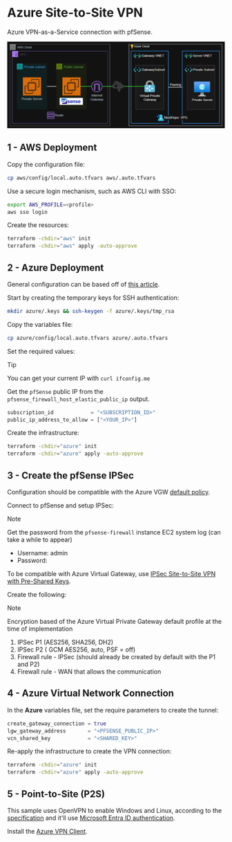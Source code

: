 # Azure Site-to-Site VPN

Azure VPN-as-a-Service connection with pfSense.

<img src=".assets/azure-pfsense.png" />

## 1 - AWS Deployment

Copy the configuration file:

```sh
cp aws/config/local.auto.tfvars aws/.auto.tfvars
```

Use a secure login mechanism, such as AWS CLI with SSO:

```sh
export AWS_PROFILE=<profile>
aws sso login
```

Create the resources:

```sh
terraform -chdir="aws" init
terraform -chdir="aws" apply -auto-approve
```

## 2 - Azure Deployment

General configuration can be based off of [this article][azure-s2s-vpn-tutorial].

Start by creating the temporary keys for SSH authentication:

```sh
mkdir azure/.keys && ssh-keygen -f azure/.keys/tmp_rsa
```

Copy the variables file:

```sh
cp azure/config/local.auto.tfvars azure/.auto.tfvars
```

Set the required values:

> [!TIP]
> You can get your current IP with `curl ifconfig.me`

Get the `pfSense` public IP from the `pfsense_firewall_host_elastic_public_ip` output.

```terraform
subscription_id            = "<SUBSCRIPTION_ID>"
public_ip_address_to_allow = ["<YOUR_IP>"]
```

Create the infrastructure:

```sh
terraform -chdir="azure" init
terraform -chdir="azure" apply -auto-approve
```

## 3 - Create the pfSense IPSec

Configuration should be compatible with the Azure VGW [default policy][azure-ipsec-policy].

Connect to pfSense and setup IPSec:

> [!NOTE]
> Get the password from the `pfsense-firewall` instance EC2 system log (can take a while to appear)

- Username: admin
- Password: <system log password>

To be compatible with Azure Virtual Gateway, use [IPSec Site-to-Site VPN with Pre-Shared Keys][ipsec-s2s-psk].

Create the following:

> [!NOTE]
> Encryption based of the Azure Virtual Private Gateway default profile at the time of implementation

1. IPSec P1 (AES256, SHA256, DH2)
2. IPSec P2 (	GCM AES256, auto, PSF = off)
3. Firewall rule - IPSec (should already be created by default with the P1 and P2)
4. Firewall rule - WAN that allows the communication

## 4 - Azure Virtual Network Connection

In the **Azure** variables file, set the require parameters to create the tunnel:

```terraform
create_gateway_connection = true
lgw_gateway_address       = "<PFSENSE_PUBLIC_IP>"
vcn_shared_key            = "<SHARED_KEY>"
```

Re-apply the infrastructure to create the VPN connection:

```sh
terraform -chdir="azure" init
terraform -chdir="azure" apply -auto-approve
```

## 5 - Point-to-Site (P2S)

This sample uses OpenVPN to enable Windows and Linux, according to the [specification][p2s-protocol] and it'll use [Microsoft Entra ID authentication](https://learn.microsoft.com/en-us/azure/vpn-gateway/point-to-site-entra-vpn-client-windows).

Install the [Azure VPN Client](https://apps.microsoft.com/detail/9NP355QT2SQB?hl=en-us&gl=US&ocid=pdpshare).


[azure-s2s-vpn-tutorial]: https://learn.microsoft.com/en-us/azure/vpn-gateway/tutorial-site-to-site-portal
[ipsec-s2s-psk]: https://docs.netgate.com/pfsense/en/latest/recipes/ipsec-s2s-psk.html
[azure-ipsec-policy]: https://learn.microsoft.com/en-us/azure/vpn-gateway/vpn-gateway-about-vpn-devices
[p2s-protocol]: https://learn.microsoft.com/en-us/azure/vpn-gateway/point-to-site-about#protocol
